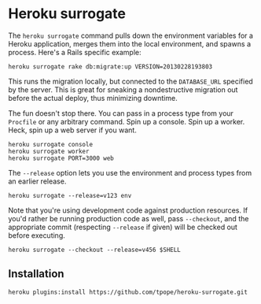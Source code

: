 # Heroku surrogate

The `heroku surrogate` command pulls down the environment variables for a
Heroku application, merges them into the local environment, and spawns a
process.  Here's a Rails specific example:

    heroku surrogate rake db:migrate:up VERSION=20130228193803

This runs the migration locally, but connected to the `DATABASE_URL` specified
by the server.  This is great for sneaking a nondestructive migration out
before the actual deploy, thus minimizing downtime.

The fun doesn't stop there.  You can pass in a process type from your
`Procfile` or any arbitrary command.  Spin up a console.  Spin up a worker.
Heck, spin up a web server if you want.

    heroku surrogate console
    heroku surrogate worker
    heroku surrogate PORT=3000 web

The `--release` option lets you use the environment and process types from an
earlier release.

    heroku surrogate --release=v123 env

Note that you're using development code against production resources.  If
you'd rather be running production code as well, pass `--checkout`, and the
appropriate commit (respecting `--release` if given) will be checked out
before executing.

    heroku surrogate --checkout --release=v456 $SHELL

## Installation

    heroku plugins:install https://github.com/tpope/heroku-surrogate.git
